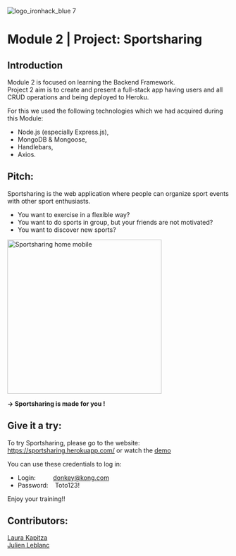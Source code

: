 ![logo_ironhack_blue 7](https://user-images.githubusercontent.com/23629340/40541063-a07a0a8a-601a-11e8-91b5-2f13e4e6b441.png)

# Module 2 | Project: Sportsharing

## Introduction

Module 2 is focused on learning the Backend Framework.</br>
Project 2 aim is to create and present a full-stack app having users and all CRUD operations and being deployed to Heroku.</br>

For this we used the following technologies which we had acquired during this Module: 
- Node.js (especially Express.js),
- MongoDB & Mongoose, 
- Handlebars, 
- Axios.

## Pitch:

Sportsharing is the web application where people can organize sport events with other sport enthusiasts.

- You want to exercise in a flexible way?
- You want to do sports in group, but your friends are not motivated?
- You want to discover new sports?

<img src="https://raw.githubusercontent.com/LauraKapitza/sportsharing/main/public/images/sportsharing_mobil.png" alt="Sportsharing home mobile" width="350"/> 

**→ Sportsharing is made for you !**

## Give it a try:

To try Sportsharing, please go to the website: https://sportsharing.herokuapp.com/ or watch the <a href="https://res.cloudinary.com/dwznpgbcd/video/upload/v1629955969/Ironhack-project2:%20Sportsharing/20210825-195657-hvxova07-vfto6xur-s3bs-9duyz1rd-2kaa_QlHVdkAc_iy8jys.mp4">demo</a>

You can use these credentials to log in:

- Login:&nbsp;&nbsp;&nbsp;&nbsp;&nbsp;&nbsp;&nbsp;&nbsp;&nbsp;&nbsp;donkey@kong.com
- Password:&nbsp;&nbsp;&nbsp;&nbsp;Toto123!

Enjoy your training!!

## Contributors:

[Laura Kapitza](https://github.com/LauraKapitza) </br>
[Julien Leblanc](https://github.com/JuLblc)
